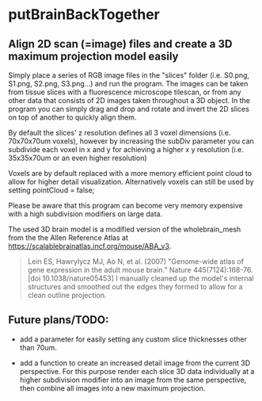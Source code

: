 # putBrainBackTogether

## Align 2D scan (=image) files and create a 3D maximum projection model easily

Simply place a series of RGB image files in the "slices" folder (i.e. S0.png, S1.png, S2.png, S3.png...) and run the program.
The images can be taken from tissue slices with a fluorescence microscope tilescan, or from any other data that consists of 2D images taken throughout a 3D object.
In the program you can simply drag and drop and rotate and invert the 2D slices on top of another to quickly align them.

By default the slices' z resolution defines all 3 voxel dimensions (i.e. 70x70x70um voxels), however by increasing the subDiv parameter you can subdivide each voxel in x and y for achieving a higher x y resolution (i.e. 35x35x70um or an even higher resolution)

Voxels are by default replaced with a more memory efficient point cloud to allow for higher detail visualization. Alternatively voxels can still be used by setting pointCloud = false;

Please be aware that this program can become very memory expensive with a high subdivision modifiers on large data.

The used 3D brain model is a modified version of the wholebrain_mesh from the the Allen Reference Atlas at https://scalablebrainatlas.incf.org/mouse/ABA_v3.
> Lein ES, Hawrylycz MJ, Ao N, et al. (2007) "Genome-wide atlas of gene expression in the adult mouse brain." Nature 445(7124):168-76. [doi 10.1038/nature05453]
I manually cleaned up the model's internal structures and smoothed out the edges they formed to allow for a clean outline projection.

## Future plans/TODO:
* add a parameter for easily setting any custom slice thicknesses other than 70um.

* add a function to create an increased detail image from the current 3D perspective.
For this purpose render each slice 3D data individually at a higher subdivision modifier into an image from the same perspective, then combine all images into a new maximum projection.